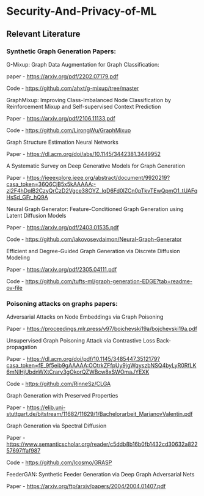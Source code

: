 # Security-And-Privacy-of-ML

## Relevant Literature 

### Synthetic Graph Generation Papers:

G-Mixup: Graph Data Augmentation for Graph Classification:

paper - https://arxiv.org/pdf/2202.07179.pdf

Code - https://github.com/ahxt/g-mixup/tree/master

GraphMixup: Improving Class-Imbalanced Node Classification by Reinforcement Mixup and Self-supervised Context Prediction

Paper - https://arxiv.org/pdf/2106.11133.pdf 

Code - https://github.com/LirongWu/GraphMixup

Graph Structure Estimation Neural Networks

Paper - https://dl.acm.org/doi/abs/10.1145/3442381.3449952

A Systematic Survey on Deep Generative Models for Graph Generation

Paper - https://ieeexplore.ieee.org/abstract/document/9920219?casa_token=36Q6CjB5x5kAAAAA:-zl2F4hDqlB2CzyQrCzD2Vgce38OYZ_lqD6Fd0lZCn0pTkvTEwQpmO1_tUAFqHsSd_GFr_hQ9A

Neural Graph Generator: Feature-Conditioned Graph Generation using Latent Diffusion Models

Paper - https://arxiv.org/pdf/2403.01535.pdf

Code - https://github.com/iakovosevdaimon/Neural-Graph-Generator

Efficient and Degree-Guided Graph Generation via Discrete Diffusion Modeling 

Paper - https://arxiv.org/pdf/2305.04111.pdf

Code - https://github.com/tufts-ml/graph-generation-EDGE?tab=readme-ov-file


### Poisoning attacks on graphs papers:

Adversarial Attacks on Node Embeddings via Graph Poisoning 

Paper - https://proceedings.mlr.press/v97/bojchevski19a/bojchevski19a.pdf

Unsupervised Graph Poisoning Attack via Contrastive Loss Back-propagation

Paper - https://dl.acm.org/doi/pdf/10.1145/3485447.3512179?casa_token=fE_9f5eib9gAAAAA:OOtrkZFfpUy9jgWqyszbNSQ4byLyR0RfLK6mNlHjUbdnWXtCrarv3gOkorQZWBcw8xSWOmaJYEXK

Code - https://github.com/RinneSz/CLGA

Graph Generation with Preserved Properties 

Paper - https://elib.uni-stuttgart.de/bitstream/11682/11629/1/Bachelorarbeit_MarianovValentin.pdf

Graph Generation via Spectral Diffusion

Paper - https://www.semanticscholar.org/reader/c5ddb8b16b0fb1432cd30632a82257697ffaf987 

Code - https://github.com/lcosmo/GRASP 

FeederGAN: Synthetic Feeder Generation via Deep Graph Adversarial Nets

Paper - https://arxiv.org/ftp/arxiv/papers/2004/2004.01407.pdf